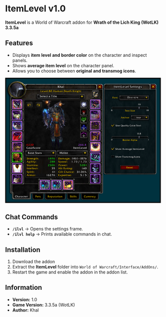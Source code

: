 # ItemLevel v1.0  

**ItemLevel** is a World of Warcraft addon for **Wrath of the Lich King (WotLK) 3.3.5a**  

## Features  
- Displays **item level and border color** on the character and inspect panels.  
- Shows **average item level** on the character panel.  
- Allows you to choose between **original and transmog icons**.  

<p align="center">
  <img src="https://raw.githubusercontent.com/KhalGH/ItemLevel-WotLK/main/assets/ItemLevelUI.PNG" 
       alt="ItemLevel UI Preview">
</p>

## Chat Commands  
- **`/ilvl`** → Opens the settings frame.  
- **`/ilvl help`** → Prints available commands in chat.  

## Installation  
1. Download the addon
2. Extract the **ItemLevel** folder into `World of Warcraft/Interface/AddOns/`.  
3. Restart the game and enable the addon in the addon list.  

## Information  
- **Version:** 1.0  
- **Game Version:** 3.3.5a (WotLK)  
- **Author:** Khal  
